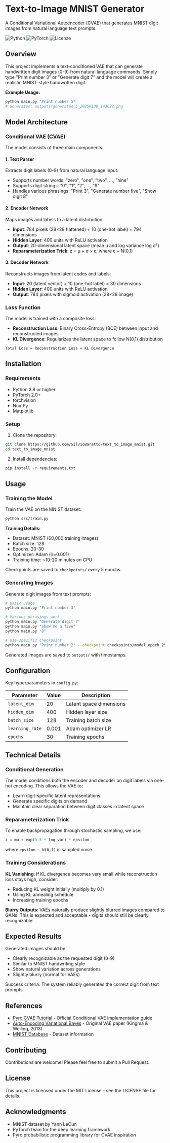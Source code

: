 # Text-to-Image MNIST Generator

A Conditional Variational Autoencoder (CVAE) that generates MNIST digit images from natural language text prompts.

![Python](https://img.shields.io/badge/python-3.8+-blue.svg)
![PyTorch](https://img.shields.io/badge/PyTorch-2.0+-ee4c2c.svg)
![License](https://img.shields.io/badge/license-MIT-green.svg)

## Overview

This project implements a text-conditioned VAE that can generate handwritten digit images (0-9) from natural language commands. Simply type "Print number 3" or "Generate digit 7" and the model will create a realistic MNIST-style handwritten digit.

**Example Usage:**

```bash
python main.py "Print number 5"
# Generates: outputs/generated_5_20250130_143022.png
```

## Model Architecture

### Conditional VAE (CVAE)

The model consists of three main components:

#### 1. Text Parser

Extracts digit labels (0-9) from natural language input:

- Supports number words: "zero", "one", "two", ..., "nine"
- Supports digit strings: "0", "1", "2", ..., "9"
- Handles various phrasings: "Print 3", "Generate number five", "Show digit 8"

#### 2. Encoder Network

Maps images and labels to a latent distribution:

- **Input**: 784 pixels (28×28 flattened) + 10 (one-hot label) = 794 dimensions
- **Hidden Layer**: 400 units with ReLU activation
- **Output**: 20-dimensional latent space (mean μ and log variance log σ²)
- **Reparameterization Trick**: z = μ + σ × ε, where ε ~ N(0,1)

#### 3. Decoder Network

Reconstructs images from latent codes and labels:

- **Input**: 20 (latent vector) + 10 (one-hot label) = 30 dimensions
- **Hidden Layer**: 400 units with ReLU activation
- **Output**: 784 pixels with sigmoid activation (28×28 image)

### Loss Function

The model is trained with a composite loss:

- **Reconstruction Loss**: Binary Cross-Entropy (BCE) between input and reconstructed images
- **KL Divergence**: Regularizes the latent space to follow N(0,1) distribution

```
Total Loss = Reconstruction Loss + KL Divergence
```

## Installation

### Requirements

- Python 3.8 or higher
- PyTorch 2.0+
- torchvision
- NumPy
- Matplotlib

### Setup

1. Clone the repository:

```bash
git clone https://github.com/SilvioBaratto/text_to_image_mnist.git
cd text_to_image_mnist
```

2. Install dependencies:

```bash
pip install -r requirements.txt
```

## Usage

### Training the Model

Train the VAE on the MNIST dataset:

```bash
python src/train.py
```

**Training Details:**

- Dataset: MNIST (60,000 training images)
- Batch size: 128
- Epochs: 20-30
- Optimizer: Adam (lr=0.001)
- Training time: ~10-20 minutes on CPU

Checkpoints are saved to `checkpoints/` every 5 epochs.

### Generating Images

Generate digit images from text prompts:

```bash
# Basic usage
python main.py "Print number 3"

# Various phrasings work
python main.py "Generate digit 7"
python main.py "Show me a five"
python main.py "8"

# Use specific checkpoint
python main.py "Print number 2" --checkpoint checkpoints/model_epoch_25.pt
```

Generated images are saved to `outputs/` with timestamps.

## Configuration

Key hyperparameters in `config.py`:

| Parameter       | Value | Description             |
| --------------- | ----- | ----------------------- |
| `latent_dim`    | 20    | Latent space dimensions |
| `hidden_dim`    | 400   | Hidden layer size       |
| `batch_size`    | 128   | Training batch size     |
| `learning_rate` | 0.001 | Adam optimizer LR       |
| `epochs`        | 30    | Training epochs         |

## Technical Details

### Conditional Generation

The model conditions both the encoder and decoder on digit labels via one-hot encoding. This allows the VAE to:

- Learn digit-specific latent representations
- Generate specific digits on demand
- Maintain clear separation between digit classes in latent space

### Reparameterization Trick

To enable backpropagation through stochastic sampling, we use:

```python
z = mu + exp(0.5 * log_var) * epsilon
```

where `epsilon ~ N(0,1)` is sampled noise.

### Training Considerations

**KL Vanishing**: If KL divergence becomes very small while reconstruction loss stays high, consider:

- Reducing KL weight initially (multiply by 0.1)
- Using KL annealing schedule
- Increasing training epochs

**Blurry Outputs**: VAEs naturally produce slightly blurred images compared to GANs. This is expected and acceptable - digits should still be clearly recognizable.

## Expected Results

Generated images should be:

- Clearly recognizable as the requested digit (0-9)
- Similar to MNIST handwriting style
- Show natural variation across generations
- Slightly blurry (normal for VAEs)

Success criteria: The system reliably generates the correct digit from text prompts.

## References

- [Pyro CVAE Tutorial](https://pyro.ai/examples/cvae.html) - Official Conditional VAE implementation guide
- [Auto-Encoding Variational Bayes](https://arxiv.org/abs/1312.6114) - Original VAE paper (Kingma & Welling, 2013)
- [MNIST Database](http://yann.lecun.com/exdb/mnist/) - Dataset information

## Contributing

Contributions are welcome! Please feel free to submit a Pull Request.

## License

This project is licensed under the MIT License - see the LICENSE file for details.

## Acknowledgments

- MNIST dataset by Yann LeCun
- PyTorch team for the deep learning framework
- Pyro probabilistic programming library for CVAE inspiration
